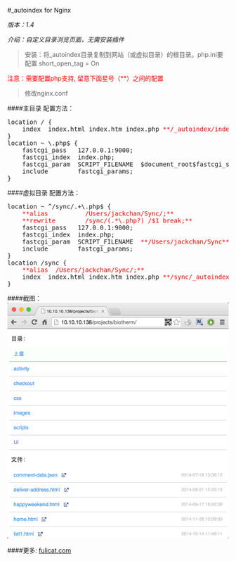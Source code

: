 #_autoindex for Nginx

*版本：1.4*

*介绍：自定义目录浏览页面，无需安装插件*

>安装：将_autoindex目录复制到网站（或虚拟目录）的根目录。php.ini要配置 short_open_tag = On


<font color="red">注意：需要配置php支持, 留意下面星号（**）之间的配置</font>


>修改nginx.conf

####主目录 配置方法：

<pre>
location / {
	index  index.html index.htm index.php <font color="red">**/_autoindex/index.php**</font>;
}
location ~ \.php$ {
    fastcgi_pass   127.0.0.1:9000;
    fastcgi_index  index.php;
    fastcgi_param  SCRIPT_FILENAME  $document_root$fastcgi_script_name;
    include        fastcgi_params;
}
</pre>



####虚拟目录 配置方法：
<pre>
location ~ ^/sync/.+\.php$ {
    <font color="red">**alias          /Users/jackchan/Sync/;**</font>
    <font color="red">**rewrite        /sync/(.*\.php?) /$1 break;**</font>
    fastcgi_pass   127.0.0.1:9000;
    fastcgi_index  index.php;
    fastcgi_param  SCRIPT_FILENAME  <font color="red">**/Users/jackchan/Sync**</font>$fastcgi_script_name;
    include        fastcgi_params;
}
location /sync {
    <font color="red">**alias  /Users/jackchan/Sync/;**</font>
    index  index.html index.htm index.php <font color="red">**/sync/_autoindex/index.php**</font>;
}
</pre>


####截图：
![image](/screenshot.png)


####更多: [fulicat.com](http://fulicat.com)

